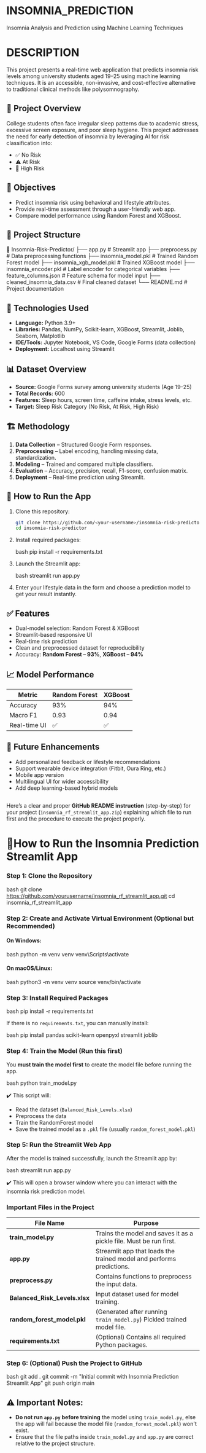 # INSOMNIA_PREDICTION
Insomnia Analysis and Prediction using Machine Learning Techniques

# DESCRIPTION 
This project presents a real-time web application that predicts insomnia risk levels among university students aged 19–25 using machine learning techniques. It is an accessible, non-invasive, and cost-effective alternative to traditional clinical methods like polysomnography.

## 📌 Project Overview

College students often face irregular sleep patterns due to academic stress, excessive screen exposure, and poor sleep hygiene. This project addresses the need for early detection of insomnia by leveraging AI for risk classification into:

- ✅ No Risk
- ⚠️ At Risk
- 🔴 High Risk

## 🎯 Objectives

- Predict insomnia risk using behavioral and lifestyle attributes.
- Provide real-time assessment through a user-friendly web app.
- Compare model performance using Random Forest and XGBoost.


## 📂 Project Structure

📁 Insomnia-Risk-Predictor/
├── app.py                  # Streamlit app
├── preprocess.py          # Data preprocessing functions
├── insomnia\_model.pkl     # Trained Random Forest model
├── insomnia\_xgb\_model.pkl # Trained XGBoost model
├── insomnia\_encoder.pkl   # Label encoder for categorical variables
├── feature\_columns.json   # Feature schema for model input
├── cleaned\_insomnia\_data.csv # Final cleaned dataset
└── README.md              # Project documentation


## 🧠 Technologies Used

- **Language:** Python 3.9+
- **Libraries:** Pandas, NumPy, Scikit-learn, XGBoost, Streamlit, Joblib, Seaborn, Matplotlib
- **IDE/Tools:** Jupyter Notebook, VS Code, Google Forms (data collection)
- **Deployment:** Localhost using Streamlit


## 📊 Dataset Overview

- **Source:** Google Forms survey among university students (Age 19–25)
- **Total Records:** 600
- **Features:** Sleep hours, screen time, caffeine intake, stress levels, etc.
- **Target:** Sleep Risk Category (No Risk, At Risk, High Risk)

## 🏗️ Methodology

1. **Data Collection** – Structured Google Form responses.
2. **Preprocessing** – Label encoding, handling missing data, standardization.
3. **Modeling** – Trained and compared multiple classifiers.
4. **Evaluation** – Accuracy, precision, recall, F1-score, confusion matrix.
5. **Deployment** – Real-time prediction using Streamlit.

## 🚀 How to Run the App

1. Clone this repository:
   ```bash
   git clone https://github.com/<your-username>/insomnia-risk-predictor.git
   cd insomnia-risk-predictor

2. Install required packages:

   bash
   pip install -r requirements.txt

3. Launch the Streamlit app:

   bash
   streamlit run app.py

4. Enter your lifestyle data in the form and choose a prediction model to get your result instantly.


## ✅ Features

* Dual-model selection: Random Forest & XGBoost
* Streamlit-based responsive UI
* Real-time risk prediction
* Clean and preprocessed dataset for reproducibility
* Accuracy: **Random Forest – 93%**, **XGBoost – 94%**


## 📈 Model Performance

| Metric       | Random Forest | XGBoost |
| ------------ | ------------- | ------- |
| Accuracy     | 93%           | 94%     |
| Macro F1     | 0.93          | 0.94    |
| Real-time UI | ✅             | ✅       |


## 🔮 Future Enhancements

* Add personalized feedback or lifestyle recommendations
* Support wearable device integration (Fitbit, Oura Ring, etc.)
* Mobile app version
* Multilingual UI for wider accessibility
* Add deep learning-based hybrid models

##
Here’s a clear and proper **GitHub README instruction** (step-by-step) for your project (`insomnia_rf_streamlit_app.zip`) explaining which file to run first and the procedure to execute the project properly.



# 📝How to Run the Insomnia Prediction Streamlit App

### **Step 1: Clone the Repository**

bash
git clone https://github.com/yourusername/insomnia_rf_streamlit_app.git
cd insomnia_rf_streamlit_app


### **Step 2: Create and Activate Virtual Environment (Optional but Recommended)**

#### On **Windows**:

bash
python -m venv venv
venv\Scripts\activate


#### On **macOS/Linux**:

bash
python3 -m venv venv
source venv/bin/activate


### **Step 3: Install Required Packages**

bash
pip install -r requirements.txt


If there is no `requirements.txt`, you can manually install:

bash
pip install pandas scikit-learn openpyxl streamlit joblib


### **Step 4: Train the Model (Run this first)**

You **must train the model first** to create the model file before running the app.

bash
python train_model.py


✔️ This script will:

* Read the dataset (`Balanced_Risk_Levels.xlsx`)
* Preprocess the data
* Train the RandomForest model
* Save the trained model as a `.pkl` file (usually `random_forest_model.pkl`)


### **Step 5: Run the Streamlit Web App**

After the model is trained successfully, launch the Streamlit app by:

bash
streamlit run app.py


✔️ This will open a browser window where you can interact with the insomnia risk prediction model.


### **Important Files in the Project**

| File Name                       | Purpose                                                                |
| ------------------------------- | ---------------------------------------------------------------------- |
| **train\_model.py**             | Trains the model and saves it as a pickle file. Must be run first.     |
| **app.py**                      | Streamlit app that loads the trained model and performs predictions.   |
| **preprocess.py**               | Contains functions to preprocess the input data.                       |
| **Balanced\_Risk\_Levels.xlsx** | Input dataset used for model training.                                 |
| **random\_forest\_model.pkl**   | (Generated after running `train_model.py`) Pickled trained model file. |
| **requirements.txt**            | (Optional) Contains all required Python packages.                      |



### **Step 6: (Optional) Push the Project to GitHub**

bash
git add .
git commit -m "Initial commit with Insomnia Prediction Streamlit App"
git push origin main


## ⚠️ **Important Notes**:

* **Do not run `app.py` before training** the model using `train_model.py`, else the app will fail because the model file (`random_forest_model.pkl`) won't exist.
* Ensure that the file paths inside `train_model.py` and `app.py` are correct relative to the project structure.



